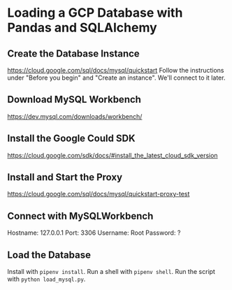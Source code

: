 # Loading a GCP Database with Pandas and SQLAlchemy

## Create the Database Instance
https://cloud.google.com/sql/docs/mysql/quickstart
Follow the instructions under "Before you begin" and "Create an instance".
We'll connect to it later.

## Download MySQL Workbench
https://dev.mysql.com/downloads/workbench/

## Install the Google Could SDK
https://cloud.google.com/sdk/docs/#install_the_latest_cloud_sdk_version

## Install and Start the Proxy
https://cloud.google.com/sql/docs/mysql/quickstart-proxy-test

## Connect with MySQLWorkbench
Hostname: 127.0.0.1
Port: 3306
Username: Root
Password: ?

## Load the Database
Install with `pipenv install`. Run a shell with `pipenv shell`. Run the script with `python load_mysql.py`.